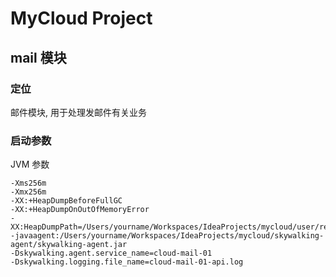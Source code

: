 # MyCloud Project

## mail 模块

### 定位

邮件模块, 用于处理发邮件有关业务

### 启动参数

JVM 参数
```text
-Xms256m
-Xmx256m
-XX:+HeapDumpBeforeFullGC
-XX:+HeapDumpOnOutOfMemoryError
-XX:HeapDumpPath=/Users/yourname/Workspaces/IdeaProjects/mycloud/user/resources/heapdump
-javaagent:/Users/yourname/Workspaces/IdeaProjects/mycloud/skywalking-agent/skywalking-agent.jar
-Dskywalking.agent.service_name=cloud-mail-01
-Dskywalking.logging.file_name=cloud-mail-01-api.log
```